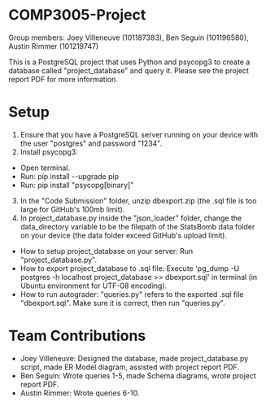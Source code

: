 # COMP3005-Project
Group members: Joey Villeneuve (101187383), Ben Seguin (101196580), Austin Rimmer (101219747)

This is a PostgreSQL project that uses Python and psycopg3 to create a database called "project_database" and query it. Please see the project report PDF for more information.

# Setup
1. Ensure that you have a PostgreSQL server running on your device with the user "postgres" and password "1234".
2. Install psycopg3:
  - Open terminal.
  - Run: pip install --upgrade pip
  - Run: pip install "psycopg[binary]"
3. In the "Code Submission" folder, unzip dbexport.zip (the .sql file is too large for GitHub's 100mb limit).
4. In project_database.py inside the "json_loader" folder, change the data_directory variable to be the filepath of the StatsBomb data folder on your device (the data folder exceed GitHub's upload limit).

- How to setup project_database on your server: Run "project_database.py".
- How to export project_database to .sql file: Execute 'pg_dump -U postgres -h localhost project_database >> dbexport.sql' in terminal (in Ubuntu environment for UTF-08 encoding).
- How to run autograder: "queries.py" refers to the exported .sql file "dbexport.sql". Make sure it is correct, then run "queries.py".

# Team Contributions
- Joey Villeneuve: Designed the database, made project_database.py script, made ER Model diagram, assisted with project report PDF.
- Ben Seguin: Wrote queries 1-5, made Schema diagrams, wrote project report PDF.
- Austin Rimmer: Wrote queries 6-10.
